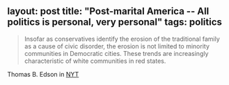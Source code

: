 layout: post
title: "Post-marital America -- All politics is personal, very personal"
tags: politics
---

> Insofar as conservatives identify the erosion of the traditional family as a cause of civic disorder, the erosion is not limited to minority communities in Democratic cities. These trends are increasingly characteristic of white communities in red states.

Thomas B. Edson in [NYT]

[NYT]: http://nyti.ms/1IOdUMP
